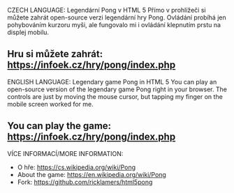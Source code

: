 CZECH LANGUAGE:
Legendární Pong v HTML 5
Přímo v prohlížeči si můžete zahrát open-source verzi legendární hry Pong. Ovládání probíhá jen pohybováním kurzoru myši, ale fungovalo mi i ovládání klepnutím prstu na displej mobilu.

Hru si můžete zahrát: https://infoek.cz/hry/pong/index.php
--------------------------------------

ENGLISH LANGUAGE:
Legendary game Pong in HTML 5
You can play an open-source version of the legendary game Pong right in your browser. The controls are just by moving the mouse cursor, but tapping my finger on the mobile screen worked for me.

You can play the game: https://infoek.cz/hry/pong/index.php
--------------------------------------
VÍCE INFORMACÍ/MORE INFORMATION:
- O hře: https://cs.wikipedia.org/wiki/Pong
- About the game: https://en.wikipedia.org/wiki/Pong
- Fork: https://github.com/ricklamers/html5pong
